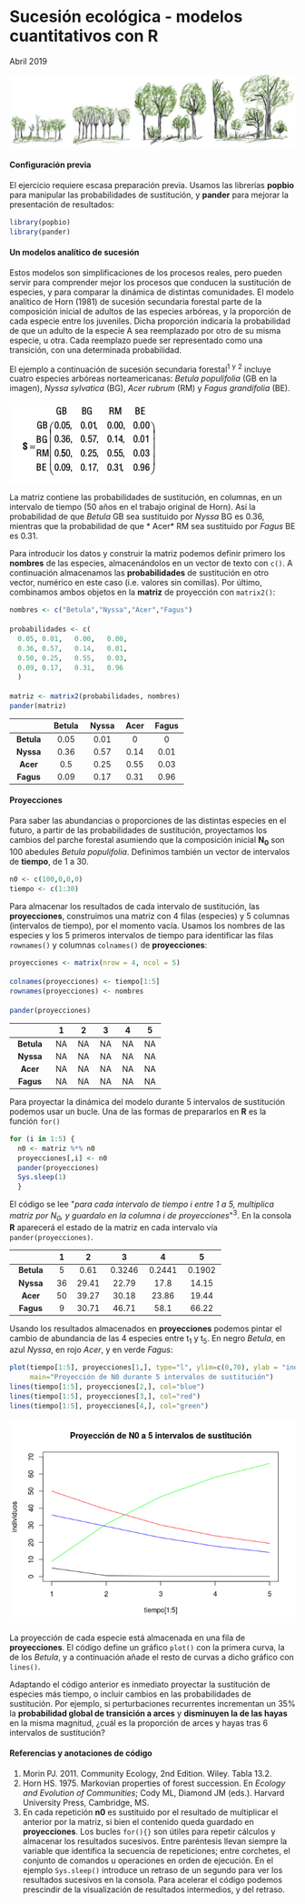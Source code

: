 Sucesión ecológica - modelos cuantitativos con R
================
Abril 2019

![](succession_files/figure-markdown_github/sucesion_stand_dev0_100.png)

#### Configuración previa

El ejercicio requiere escasa preparación previa. Usamos las librerías **popbio** para manipular las probabilidades de sustitución, y **pander** para mejorar la presentación de resultados:

``` r
library(popbio)
library(pander)
```

#### Un modelos analítico de sucesión

Estos modelos son simplificaciones de los procesos reales, pero pueden servir para comprender mejor los procesos que conducen la sustitución de especies, y para comparar la dinámica de distintas comunidades. El modelo analítico de Horn (1981) de sucesión secundaria forestal parte de la composición inicial de adultos de las especies arbóreas, y la proporción de cada especie entre los juveniles. Dicha proporción indicaría la probabilidad de que un adulto de la especie A sea reemplazado por otro de su misma especie, u otra. Cada reemplazo puede ser representado como una transición, con una determinada probabilidad.

El ejemplo a continuación de sucesión secundaria forestal<sup>1</sup> <sup>y</sup> <sup>2</sup> incluye cuatro especies arbóreas norteamericanas: *Betula populifolia* (GB en la imagen), *Nyssa sylvatica* (BG), *Acer rubrum* (RM) y *Fagus grandifolia* (BE).

![](succession_files/figure-markdown_github/sustituciones.jpg)

La matriz contiene las probabilidades de sustitución, en columnas, en un intervalo de tiempo (50 años en el trabajo original de Horn). Así la probabilidad de que *Betula* GB sea sustituido por *Nyssa* BG es 0.36, mientras que la probabilidad de que \* Acer\* RM sea sustituido por *Fagus* BE es 0.31.

Para introducir los datos y construir la matriz podemos definir primero los **nombres** de las especies, almacenándolos en un vector de texto con `c()`. A continuación almacenamos las **probabilidades** de sustitución en otro vector, numérico en este caso (i.e. valores sin comillas). Por último, combinamos ambos objetos en la **matriz** de proyección con `matrix2()`:

``` r
nombres <- c("Betula","Nyssa","Acer","Fagus") 

probabilidades <- c(
  0.05, 0.01,   0.00,   0.00,
  0.36, 0.57,   0.14,   0.01,
  0.50, 0.25,   0.55,   0.03,
  0.09, 0.17,   0.31,   0.96
  )

matriz <- matrix2(probabilidades, nombres)
pander(matriz)
```

<table style="width:61%;">
<colgroup>
<col width="18%" />
<col width="12%" />
<col width="11%" />
<col width="9%" />
<col width="9%" />
</colgroup>
<thead>
<tr class="header">
<th align="center"> </th>
<th align="center">Betula</th>
<th align="center">Nyssa</th>
<th align="center">Acer</th>
<th align="center">Fagus</th>
</tr>
</thead>
<tbody>
<tr class="odd">
<td align="center"><strong>Betula</strong></td>
<td align="center">0.05</td>
<td align="center">0.01</td>
<td align="center">0</td>
<td align="center">0</td>
</tr>
<tr class="even">
<td align="center"><strong>Nyssa</strong></td>
<td align="center">0.36</td>
<td align="center">0.57</td>
<td align="center">0.14</td>
<td align="center">0.01</td>
</tr>
<tr class="odd">
<td align="center"><strong>Acer</strong></td>
<td align="center">0.5</td>
<td align="center">0.25</td>
<td align="center">0.55</td>
<td align="center">0.03</td>
</tr>
<tr class="even">
<td align="center"><strong>Fagus</strong></td>
<td align="center">0.09</td>
<td align="center">0.17</td>
<td align="center">0.31</td>
<td align="center">0.96</td>
</tr>
</tbody>
</table>

#### Proyecciones

Para saber las abundancias o proporciones de las distintas especies en el futuro, a partir de las probabilidades de sustitución, proyectamos los cambios del parche forestal asumiendo que la composición inicial **N<sub>0</sub>** son 100 abedules *Betula populifolia*. Definimos también un vector de intervalos de **tiempo**, de 1 a 30.

``` r
n0 <- c(100,0,0,0)
tiempo <- c(1:30)
```

Para almacenar los resultados de cada intervalo de sustitución, las **proyecciones**, construimos una matriz con 4 filas (especies) y 5 columnas (intervalos de tiempo), por el momento vacía. Usamos los nombres de las especies y los 5 primeros intervalos de tiempo para identificar las filas `rownames()` y columnas `colnames()` de **proyecciones**:

``` r
proyecciones <- matrix(nrow = 4, ncol = 5)

colnames(proyecciones) <- tiempo[1:5]
rownames(proyecciones) <- nombres

pander(proyecciones)
```

<table style="width:53%;">
<colgroup>
<col width="18%" />
<col width="6%" />
<col width="6%" />
<col width="6%" />
<col width="6%" />
<col width="6%" />
</colgroup>
<thead>
<tr class="header">
<th align="center"> </th>
<th align="center">1</th>
<th align="center">2</th>
<th align="center">3</th>
<th align="center">4</th>
<th align="center">5</th>
</tr>
</thead>
<tbody>
<tr class="odd">
<td align="center"><strong>Betula</strong></td>
<td align="center">NA</td>
<td align="center">NA</td>
<td align="center">NA</td>
<td align="center">NA</td>
<td align="center">NA</td>
</tr>
<tr class="even">
<td align="center"><strong>Nyssa</strong></td>
<td align="center">NA</td>
<td align="center">NA</td>
<td align="center">NA</td>
<td align="center">NA</td>
<td align="center">NA</td>
</tr>
<tr class="odd">
<td align="center"><strong>Acer</strong></td>
<td align="center">NA</td>
<td align="center">NA</td>
<td align="center">NA</td>
<td align="center">NA</td>
<td align="center">NA</td>
</tr>
<tr class="even">
<td align="center"><strong>Fagus</strong></td>
<td align="center">NA</td>
<td align="center">NA</td>
<td align="center">NA</td>
<td align="center">NA</td>
<td align="center">NA</td>
</tr>
</tbody>
</table>

Para proyectar la dinámica del modelo durante 5 intervalos de sustitución podemos usar un bucle. Una de las formas de prepararlos en **R** es la función `for()`

``` r
for (i in 1:5) {
  n0 <- matriz %*% n0
  proyecciones[,i] <- n0
  pander(proyecciones)
  Sys.sleep(1)
  }
```

El código se lee "*para cada intervalo de tiempo i entre 1 a 5, multiplica matriz por N<sub>0</sub>, y guardalo en la columna i de proyecciones*"<sup>3</sup>. En la consola **R** aparecerá el estado de la matriz en cada intervalo vía `pander(proyecciones)`.

<table style="width:74%;">
<colgroup>
<col width="18%" />
<col width="6%" />
<col width="11%" />
<col width="12%" />
<col width="12%" />
<col width="12%" />
</colgroup>
<thead>
<tr class="header">
<th align="center"> </th>
<th align="center">1</th>
<th align="center">2</th>
<th align="center">3</th>
<th align="center">4</th>
<th align="center">5</th>
</tr>
</thead>
<tbody>
<tr class="odd">
<td align="center"><strong>Betula</strong></td>
<td align="center">5</td>
<td align="center">0.61</td>
<td align="center">0.3246</td>
<td align="center">0.2441</td>
<td align="center">0.1902</td>
</tr>
<tr class="even">
<td align="center"><strong>Nyssa</strong></td>
<td align="center">36</td>
<td align="center">29.41</td>
<td align="center">22.79</td>
<td align="center">17.8</td>
<td align="center">14.15</td>
</tr>
<tr class="odd">
<td align="center"><strong>Acer</strong></td>
<td align="center">50</td>
<td align="center">39.27</td>
<td align="center">30.18</td>
<td align="center">23.86</td>
<td align="center">19.44</td>
</tr>
<tr class="even">
<td align="center"><strong>Fagus</strong></td>
<td align="center">9</td>
<td align="center">30.71</td>
<td align="center">46.71</td>
<td align="center">58.1</td>
<td align="center">66.22</td>
</tr>
</tbody>
</table>

Usando los resultados almacenados en **proyecciones** podemos pintar el cambio de abundancia de las 4 especies entre t<sub>1</sub> y t<sub>5</sub>. En negro *Betula*, en azul *Nyssa*, en rojo *Acer*, y en verde *Fagus*:

``` r
plot(tiempo[1:5], proyecciones[1,], type="l", ylim=c(0,70), ylab = "individuos",
     main="Proyección de N0 durante 5 intervalos de sustitución")
lines(tiempo[1:5], proyecciones[2,], col="blue")
lines(tiempo[1:5], proyecciones[3,], col="red")
lines(tiempo[1:5], proyecciones[4,], col="green")
```

![](succession_files/figure-markdown_github/unnamed-chunk-7-1.png)

La proyección de cada especie está almacenada en una fila de **proyecciones**. El código define un gráfico `plot()` con la primera curva, la de los *Betula*, y a continuación añade el resto de curvas a dicho gráfico con `lines()`.

Adaptando el código anterior es inmediato proyectar la sustitución de especies más tiempo, o incluir cambios en las probabilidades de sustitución. Por ejemplo, si perturbaciones recurrentes incrementan un 35% la **probabilidad global de transición a arces** y **disminuyen la de las hayas** en la misma magnitud, ¿cuál es la proporción de arces y hayas tras 6 intervalos de sustitución?

#### Referencias y anotaciones de código

1.  Morin PJ. 2011. Community Ecology, 2nd Edition. Wiley. Tabla 13.2.
2.  Horn HS. 1975. Markovian properties of forest succession. En *Ecology and Evolution of Communities*; Cody ML, Diamond JM (eds.). Harvard University Press, Cambridge, MS.
3.  En cada repetición **n0** es sustituido por el resultado de multiplicar el anterior por la matriz, si bien el contenido queda guardado en **proyecciones**. Los bucles `for(){}` son útiles para repetir cálculos y almacenar los resultados sucesivos. Entre paréntesis llevan siempre la variable que identifica la secuencia de repeticiones; entre corchetes, el conjunto de comandos u operaciones en orden de ejecución. En el ejemplo `Sys.sleep()` introduce un retraso de un segundo para ver los resultados sucesivos en la consola. Para acelerar el código podemos prescindir de la visualización de resultados intermedios, y del retraso.
